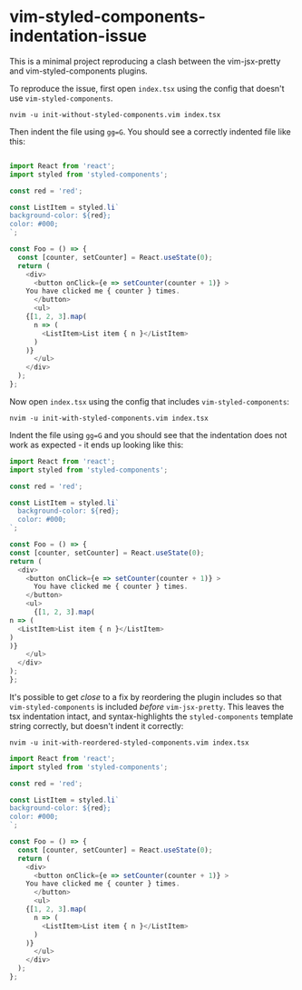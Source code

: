 # vim-styled-components-indentation-issue

This is a minimal project reproducing a clash between the vim-jsx-pretty and vim-styled-components plugins.

To reproduce the issue, first open `index.tsx` using the config that doesn't use `vim-styled-components`.

```
nvim -u init-without-styled-components.vim index.tsx
```

Then indent the file using `gg=G`. You should see a correctly indented file like this:

```typescript

import React from 'react';
import styled from 'styled-components';

const red = 'red';

const ListItem = styled.li`
background-color: ${red};
color: #000;
`;

const Foo = () => {
  const [counter, setCounter] = React.useState(0);
  return (
    <div>
      <button onClick={e => setCounter(counter + 1)} >
	You have clicked me { counter } times.
      </button>
      <ul>
	{[1, 2, 3].map(
	  n => (
	    <ListItem>List item { n }</ListItem>
	  )
	)}
      </ul>
    </div>
  );
};
```

Now open `index.tsx` using the config that includes `vim-styled-components`:

```
nvim -u init-with-styled-components.vim index.tsx
```

Indent the file using `gg=G` and you should see that the indentation does not work as expected - it ends up looking like this:

```typescript
import React from 'react';
import styled from 'styled-components';

const red = 'red';

const ListItem = styled.li`
  background-color: ${red};
  color: #000;
`;

const Foo = () => {
const [counter, setCounter] = React.useState(0);
return (
  <div>
    <button onClick={e => setCounter(counter + 1)} >
      You have clicked me { counter } times.
    </button>
    <ul>
      {[1, 2, 3].map(
n => (
  <ListItem>List item { n }</ListItem>
)
)}
    </ul>
  </div>
);
};
```

It's possible to get _close_ to a fix by reordering the plugin includes so that `vim-styled-components` is included _before_ `vim-jsx-pretty`. This leaves the tsx indentation intact, and syntax-highlights the `styled-components` template string correctly, but doesn't indent it correctly:

```
nvim -u init-with-reordered-styled-components.vim index.tsx
```

```typescript
import React from 'react';
import styled from 'styled-components';

const red = 'red';

const ListItem = styled.li`
background-color: ${red};
color: #000;
`;

const Foo = () => {
  const [counter, setCounter] = React.useState(0);
  return (
    <div>
      <button onClick={e => setCounter(counter + 1)} >
	You have clicked me { counter } times.
      </button>
      <ul>
	{[1, 2, 3].map(
	  n => (
	    <ListItem>List item { n }</ListItem>
	  )
	)}
      </ul>
    </div>
  );
};
```
